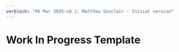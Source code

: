```yaml
---
verblock: "06 Mar 2025:v0.1: Matthew Sinclair - Initial version"
---
```

# Work In Progress Template
